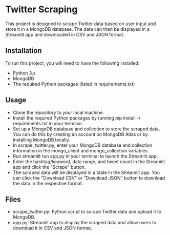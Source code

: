 # Twitter Scraping
This project is designed to scrape Twitter data based on user input and store it in a MongoDB database. The data can then be displayed in a Streamlit app and downloaded in CSV and JSON format.

## Installation
To run this project, you will need to have the following installed:

* Python 3.x
* MongoDB
* The required Python packages (listed in requirements.txt)

## Usage
* Clone the repository to your local machine.
* Install the required Python packages by running pip install -r requirements.txt in your terminal.
* Set up a MongoDB database and collection to store the scraped data. You can do this by creating an account on MongoDB Atlas or by installing MongoDB locally.
* In scrape_twitter.py, enter your MongoDB database and collection information in the mongo_client and mongo_collection variables.
* Run streamlit run app.py in your terminal to launch the Streamlit app.
* Enter the hashtag/keyword, date range, and tweet count in the Streamlit app and click the "Scrape" button.
* The scraped data will be displayed in a table in the Streamlit app. You can click the "Download CSV" or "Download JSON" button to download the data in the respective format.

## Files
* scrape_twitter.py: Python script to scrape Twitter data and upload it to MongoDB.
* app.py: Streamlit app to display the scraped data and allow users to download it in CSV and JSON format.
